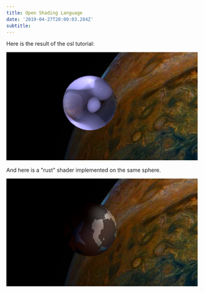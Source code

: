 ```yaml
---
title: Open Shading Language
date: '2019-04-27T20:00:03.284Z'
subtitle: 
---
```


Here is the result of the osl tutorial:

![osl picture 1](./OSL1.PNG)


And here is a "rust" shader implemented on the same sphere. 

![rust picture](./osl2.png)